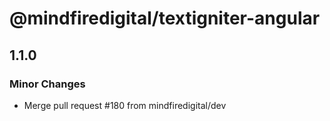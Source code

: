 # @mindfiredigital/textigniter-angular

## 1.1.0

### Minor Changes

- Merge pull request #180 from mindfiredigital/dev
